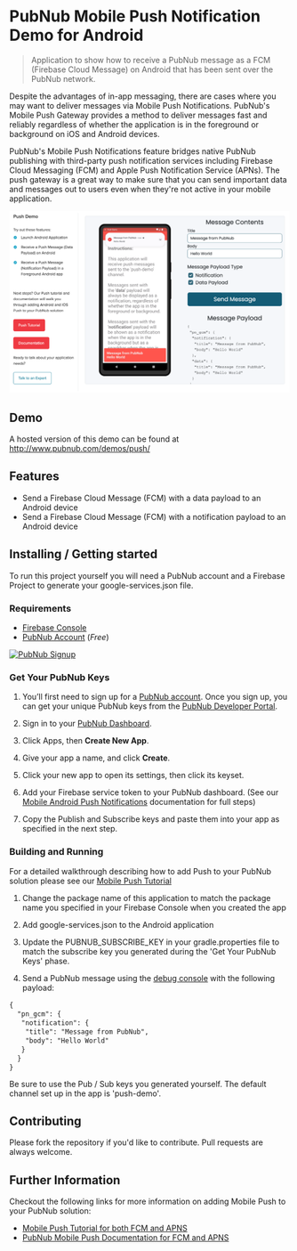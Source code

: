 # PubNub Mobile Push Notification Demo for Android
> Application to show how to receive a PubNub message as a FCM (Firebase Cloud Message) on Android that has been sent over the PubNub network.

Despite the advantages of in-app messaging, there are cases where you may want to deliver messages via Mobile Push Notifications. PubNub's Mobile Push Gateway provides a method to deliver messages fast and reliably regardless of whether the application is in the foreground or background on iOS and Android devices.

PubNub's Mobile Push Notifications feature bridges native PubNub publishing with third-party push notification services including Firebase Cloud Messaging (FCM) and Apple Push Notification Service (APNs). The push gateway is a great way to make sure that you can send important data and messages out to users even when they're not active in your mobile application.

![Screenshot](https://raw.githubusercontent.com/PubNubDevelopers/push-mobile-demo/main/android/media/screenshot1.png)

## Demo

A hosted version of this demo can be found at http://www.pubnub.com/demos/push/

## Features

* Send a Firebase Cloud Message (FCM) with a data payload to an Android device
* Send a Firebase Cloud Message (FCM) with a notification payload to an Android device

## Installing / Getting started

To run this project yourself you will need a PubNub account and a Firebase Project to generate your google-services.json file.

### Requirements
- [Firebase Console](https://console.firebase.google.com/u/0/)
- [PubNub Account](#pubnub-account) (*Free*)

<a href="https://dashboard.pubnub.com/signup">
	<img alt="PubNub Signup" src="https://i.imgur.com/og5DDjf.png" width=260 height=97/>
</a>

### Get Your PubNub Keys

1. You’ll first need to sign up for a [PubNub account](https://dashboard.pubnub.com/signup/). Once you sign up, you can get your unique PubNub keys from the [PubNub Developer Portal](https://admin.pubnub.com/).

1. Sign in to your [PubNub Dashboard](https://admin.pubnub.com/).

1. Click Apps, then **Create New App**.

1. Give your app a name, and click **Create**.

1. Click your new app to open its settings, then click its keyset.

1. Add your Firebase service token to your PubNub dashboard. (See our [Mobile Android Push Notifications](https://www.pubnub.com/docs/general/push/android) documentation for full steps)  

1. Copy the Publish and Subscribe keys and paste them into your app as specified in the next step.

### Building and Running

For a detailed walkthrough describing how to add Push to your PubNub solution please see our [Mobile Push Tutorial](https://www.pubnub.com/tutorials/push-notifications/)

1. Change the package name of this application to match the package name you specified in your Firebase Console when you created the app

1. Add google-services.json to the Android application

1. Update the PUBNUB_SUBSCRIBE_KEY in your gradle.properties file to match the subscribe key you generated  during the 'Get Your PubNub Keys' phase.

1. Send a PubNub message using the [debug console](https://www.pubnub.com/docs/console/) with the following payload:

```
{
  "pn_gcm": {
   "notification": {
    "title": "Message from PubNub",
    "body": "Hello World"
   }
  }
}
```
Be sure to use the Pub / Sub keys you generated yourself.  The default channel set up in the app is 'push-demo'.

## Contributing
Please fork the repository if you'd like to contribute. Pull requests are always welcome. 

## Further Information

Checkout the following links for more information on adding Mobile Push to your PubNub solution:

- [Mobile Push Tutorial for both FCM and APNS](https://www.pubnub.com/tutorials/push-notifications/)
- [PubNub Mobile Push Documentation for FCM and APNS](https://www.pubnub.com/docs/general/push/send)
